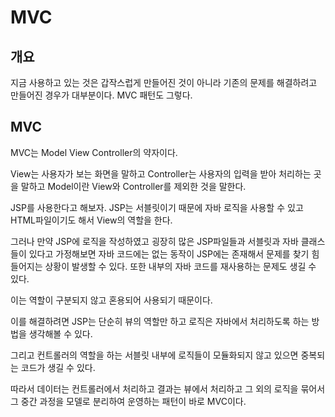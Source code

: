 # MVC

## 개요

지금 사용하고 있는 것은 갑작스럽게 만들어진 것이 아니라 기존의 문제를 해결하려고 만들어진 경우가 대부분이다.
MVC 패턴도 그렇다.

## MVC

MVC는 Model View Controller의 약자이다.

View는 사용자가 보는 화면을 말하고 Controller는 사용자의 입력을 받아 처리하는 곳을 말하고 Model이란 View와 Controller를 제외한 것을 말한다.

JSP를 사용한다고 해보자. JSP는 서블릿이기 때문에 자바 로직을 사용할 수 있고 HTML파일이기도 해서 View의 역할을 한다.

그러나 만약 JSP에 로직을 작성하였고 굉장히 많은 JSP파일들과 서블릿과 자바 클래스들이 있다고 가정해보면 
자바 코드에는 없는 동작이 JSP에는 존재해서 문제를 찾기 힘들어지는 상황이 발생할 수 있다. 또한 내부의 자바 코드를 재사용하는 문제도 생길 수 있다.

이는 역할이 구분되지 않고 혼용되어 사용되기 때문이다.

이를 해결하려면 JSP는 단순히 뷰의 역할만 하고 로직은 자바에서 처리하도록 하는 방법을 생각해볼 수 있다.

그리고 컨트롤러의 역할을 하는 서블릿 내부에 로직들이 모듈화되지 않고 있으면 중복되는 코드가 생길 수 있다.

따라서 데이터는 컨트롤러에서 처리하고 결과는 뷰에서 처리하고 그 외의 로직을 묶어서 그 중간 과정을 모델로 분리하여 운영하는 패턴이 바로 MVC이다.